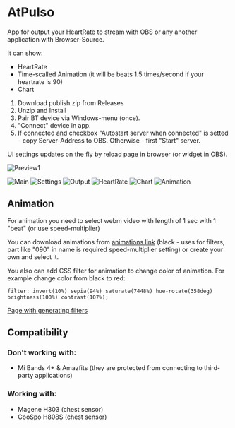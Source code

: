 # AtPulso
App for output your HeartRate to stream with OBS or any another application with Browser-Source.

It can show:
- HeartRate
- Time-scalled Animation (it will be beats 1.5 times/second if your heartrate is 90)
- Chart

1. Download publish.zip from Releases
2. Unzip and Install
3. Pair BT device via Windows-menu (once).
4. "Connect" device in app.
5. If connected and checkbox "Autostart server when connected" is setted - copy Server-Address to OBS. Otherwise - first "Start" server.


UI settings updates on the fly by reload page in browser (or widget in OBS).

![Preview1](https://github.com/alextrof94/AtPulso/blob/main/images/preview.gif)

![Main](https://github.com/alextrof94/AtPulso/blob/main/images/main.png)
![Settings](https://github.com/alextrof94/AtPulso/blob/main/images/settings.png)
![Output](https://github.com/alextrof94/AtPulso/blob/main/images/output.png)
![HeartRate](https://github.com/alextrof94/AtPulso/blob/main/images/hr.png)
![Chart](https://github.com/alextrof94/AtPulso/blob/main/images/chart.png)
![Animation](https://github.com/alextrof94/AtPulso/blob/main/images/animation.png)


## Animation
For animation you need to select webm video with length of 1 sec with 1 "beat" (or use speed-multiplier)

You can download animations from [animations link](https://github.com/alextrof94/AtPulso/tree/main/animations) (black - uses for filters, part like "090" in name is required speed-multiplier setting) or create your own and select it.


You also can add CSS filter for animation to change color of animation. For example change color from black to red:
```
filter: invert(10%) sepia(94%) saturate(7448%) hue-rotate(358deg) brightness(100%) contrast(107%);
```
[Page with generating filters](https://codepen.io/sosuke/pen/Pjoqqp)



## Compatibility
### Don't working with:
 - Mi Bands 4+ & Amazfits (they are protected from connecting to third-party applications)

### Working with:
 - Magene H303 (chest sensor)
 - CooSpo H808S (chest sensor)

